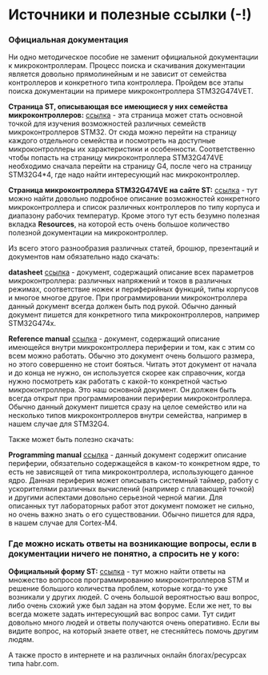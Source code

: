 # Источники и полезные ссылки (-!)

### Официальная документация
Ни одно методическое пособие не заменит официальной документации к микроконтроллерам. Процесс поиска и скачивания документации является довольно прямолинейным и не зависит от семейства контроллеров и конкретного типа контроллера. Пройдем все этапы поиска документации на примере микроконтроллера STM32G474VET.

**Страница ST, описывающая все имеющиеся у них семейства микроконтроллеров:** [ссылка](https://www.st.com/en/microcontrollers-microprocessors/stm32-32-bit-arm-cortex-mcus.html) - эта страница может стать основной точкой для изучения возможностей различных семейств микроконтроллеров STM32. От сюда можно перейти на страницу каждого отдельного семейства и посмотреть на доступные микроконтроллеры их характеристики и особенности. Соответственно чтобы попасть на страницу микроконтроллера STM32G474VE необходимо сначала перейти на страницу G4, после чего на страницу STM32G4*4, где надо найти интересующий нас микроконтроллер.

**Страница микроконтроллера STM32G474VE на сайте ST:** [ссылка](https://www.st.com/content/st_com/en/products/microcontrollers-microprocessors/stm32-32-bit-arm-cortex-mcus/stm32-mainstream-mcus/stm32g4-series/stm32g4x4/stm32g474ve.html) - тут можно найти довольно подробное описание возможностей конкретного микроконтроллера и список различных контроллеров по типу корпуса и диапазону рабочих температур. Кроме этого тут есть безумно полезная вкладка **Resources**, на которой есть очень большое количество полезной документации на микроконтроллер. 

Из всего этого разнообразия различных статей, брошюр, презентаций и документов нам обязательно надо скачать:

**datasheet** [ссылка](https://www.st.com/resource/en/datasheet/stm32g474ve.pdf) - документ, содержащий описание всех параметров микроконтроллера: различных напряжений и токов в различных режимах, соответствие ножек и периферийных функций, типы корпусов и многое многое другое. При программировании микроконтроллера данный документ всегда должен быть под рукой. Обычно данный документ пишется для конкретного типа микроконтроллеров, например STM32G474x.

**Reference manual** [ссылка]() - документ, содержащий описание имеющейся внутри микроконтроллера периферии и том, как с этим со всем можно работать. Обычно это документ очень большого размера, но этого совершенно не стоит бояться. Читать этот документ от начала и до конца не нужно, он используется скорее как справочник, когда нужно посмотреть как работать с какой-то конкретной частью микроконтроллера. Это наш основной документ. Он должен быть всегда открыт при программировании периферии микроконтроллера. Обычно данный документ пишется сразу на целое семейство или на несколько типов микроконтроллеров внутри семейства, например в нашем случае для STM32G4.

Также может быть полезно скачать:

**Programming manual** [ссылка](https://www.st.com/resource/en/programming_manual/dm00046982-stm32-cortexm4-mcus-and-mpus-programming-manual-stmicroelectronics.pdf) - данный документ содержит описание периферии, обязательно содержащейся в каком-то конкретном ядре, то есть не зависящей от типа микроконтроллера, использующего данное ядро. Данная периферия может описывать системный таймер, работу с ускорителями различных вычислений (например с плавающей точкой) и другими аспектами довольно серьезной черной магии. Для описанных тут лабораторных работ этот документ поможет не сильно, но очень важно знать о его существовании. Обычно пишется для ядра, в нашем случае для Cortex-M4.

### Где можно искать ответы на возникающие вопросы, если в документации ничего не понятно, а спросить не у кого:

**Официальный форму ST:** [ссылка](https://community.st.com/s/) - тут можно найти ответы на множество вопросов программированию микроконтроллеров STM и решение большого количества проблем, которые когда-то уже возникали у других людей. С очень большой вероятностью ваш вопрос, либо очень схожий уже был задан на этом форуме. Если же нет, то вы всегда можете задать интересующий вас вопрос сами. Тут сидит довольно много людей и ответы получаются очень оперативно. Если вы видите вопрос, на который знаете ответ, не стесняйтесь помочь другим людям.

А также просто в интернете и на различных онлайн блогах/ресурсах типа habr.com. 